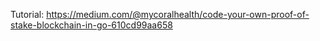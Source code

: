 Tutorial: <https://medium.com/@mycoralhealth/code-your-own-proof-of-stake-blockchain-in-go-610cd99aa658>